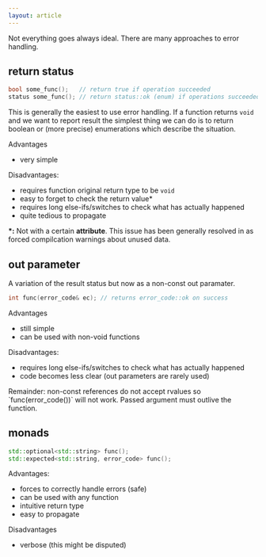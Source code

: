 ```yaml
---
layout: article
---
```


Not everything goes always ideal. There are many approaches to error handling.

## return status

```c++
bool some_func();   // return true if operation succeeded
status some_func(); // return status::ok (enum) if operations succeeded
```

This is generally the easiest to use error handling. If a function returns `void` and we want to report result the simplest thing we can do is to return boolean or (more precise) enumerations which describe the situation.

Advantages

- very simple

Disadvantages:

- requires function original return type to be `void`
- easy to forget to check the return value*
- requires long else-ifs/switches to check what has actually happened
- quite tedious to propagate

**\*:** Not with a certain **attribute**. This issue has been generally resolved in as forced compilcation warnings about unused data.

## out parameter

A variation of the result status but now as a non-const out paramater.

```c++
int func(error_code& ec); // returns error_code::ok on success
```

Advantages

- still simple
- can be used with non-void functions

Disadvantages:

- requires long else-ifs/switches to check what has actually happened
- code becomes less clear (out parameters are rarely used)

<div class="note info">
Remainder: non-const references do not accept rvalues so `func(error_code())` will not work. Passed argument must outlive the function.
</div>

## monads

```c++
std::optional<std::string> func();
std::expected<std::string, error_code> func();
```

Advantages:

- forces to correctly handle errors (safe)
- can be used with any function
- intuitive return type
- easy to propagate

Disadvantages

- verbose (this might be disputed)